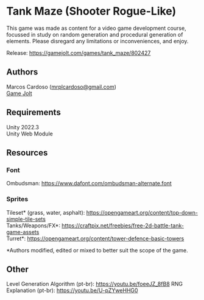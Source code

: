 # Tank Maze (Shooter Rogue-Like)
This game was made as content for a video game development course, focussed in study on random generation and procedural generation of elements. 
Please disregard any limitations or inconveniences, and enjoy.

Release: https://gamejolt.com/games/tank_maze/802427

## Authors
Marcos Cardoso (mrplcardoso@gmail.com)  
[Game Jolt](https://gamejolt.com/@marcoscardoso1_b064/games)

## Requirements
Unity 2022.3  
Unity Web Module  

## Resources

### Font
Ombudsman: https://www.dafont.com/ombudsman-alternate.font

### Sprites
Tileset* (grass, water, asphalt): https://opengameart.org/content/top-down-simple-tile-sets  
Tanks/Weapons/FX*: https://craftpix.net/freebies/free-2d-battle-tank-game-assets  
Turret*: https://opengameart.org/content/tower-defence-basic-towers  

*Authors modified, edited or mixed to better suit the scope of the game.

## Other
Level Generation Algorithm (pt-br): https://youtu.be/foeeJZ_8fB8
RNG Explanation (pt-br): https://youtu.be/U-pZYweHHG0
